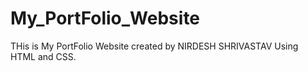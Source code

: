# My_PortFolio_Website

THis is  My PortFolio Website created by NIRDESH SHRIVASTAV Using HTML and CSS.
